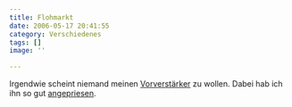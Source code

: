 ```yaml
---
title: Flohmarkt
date: 2006-05-17 20:41:55
category: Verschiedenes
tags: []
image: ''

---
```


Irgendwie scheint niemand meinen [Vorverstärker](http://cgi.ebay.de/ws/eBayISAPI.dll?ViewItem&item=7413894857&rd=1&sspagename=STRK%3AMESE%3AIT&rd=1) zu wollen. Dabei hab ich ihn so gut [angepriesen](http://www.misantropolis.de/2006/05/zum-ersten).
